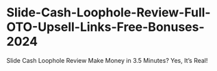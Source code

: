 # Slide-Cash-Loophole-Review-Full-OTO-Upsell-Links-Free-Bonuses-2024
Slide Cash Loophole Review Make Money in 3.5 Minutes? Yes, It’s Real!
